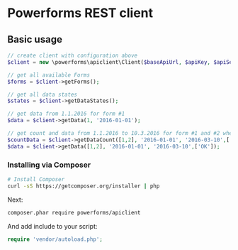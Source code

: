 # Powerforms REST client


## Basic usage

```php
// create client with configuration above
$client = new \powerforms\apiclient\Client($baseApiUrl, $apiKey, $apiSecret);

// get all available Forms
$forms = $client->getForms();

// get all data states
$states = $client->getDataStates();

// get data from 1.1.2016 for form #1
$data = $client->getData(1, '2016-01-01'); 

// get count and data from 1.1.2016 to 10.3.2016 for form #1 and #2 where state is OK 
$countData = $client->getDataCount([1,2], '2016-01-01', '2016-03-10',['OK']);
$data = $client->getData([1,2], '2016-01-01', '2016-03-10',['OK']);

```

### Installing via Composer

```bash
# Install Composer
curl -sS https://getcomposer.org/installer | php
```

Next:

```bash
composer.phar require powerforms/apiclient
```

And add include to your script:

```php
require 'vendor/autoload.php';
``` 